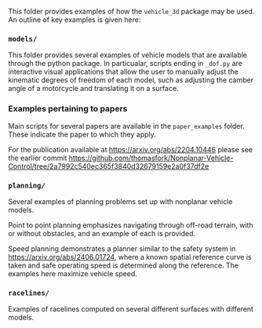 This folder provides examples of how the ```vehicle_3d``` package may be used. An outline of key examples is given here:

### ```models/```

This folder provides several examples of vehicle models that are available through the python package. In particualar, scripts ending in ```_dof.py``` are interactive visual applications that allow the user to manually adjust the kinematic degrees of freedom of each model, such as adjusting the camber angle of a motorcycle and translating it on a surface.

### Examples pertaining to papers

Main scripts for several papers are available in the ```paper_examples``` folder. These indicate the paper to which they apply. 

For the publication available at https://arxiv.org/abs/2204.10446 please see the earlier commit https://github.com/thomasfork/Nonplanar-Vehicle-Control/tree/2a7992c540ec365f3840d32679159e2a0f37df2e

### ```planning/```

Several examples of planning problems set up with nonplanar vehicle models.

Point to point planning emphasizes navigating through off-road terrain, with or without obstacles, and an example of each is provided.

Speed planning demonstrates a planner similar to the safety system in https://arxiv.org/abs/2406.01724, where a known spatial reference curve is taken and safe operating speed is determined along the reference. The examples here maximize vehicle speed.


### ```racelines/```

Examples of racelines computed on several different surfaces with different models.
